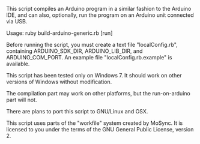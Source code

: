 This script compiles an Arduino program in a similar fashion to the Arduino IDE, and can also, optionally, run the program on an Arduino unit connected via USB.

Usage:
ruby build-arduino-generic.rb <path-to-program> [run]

Before running the script, you must create a text file "localConfig.rb", containing ARDUINO_SDK_DIR,
ARDUINO_LIB_DIR, and ARDUINO_COM_PORT. An example file "localConfig.rb.example" is available.

This script has been tested only on Windows 7. It should work on other versions of Windows without modification.

The compilation part may work on other platforms, but the run-on-arduino part will not.

There are plans to port this script to GNU/Linux and OSX.

This script uses parts of the "workfile" system created by MoSync.
It is licensed to you under the terms of the GNU General Public License, version 2.
